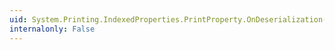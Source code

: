 ```yaml
---
uid: System.Printing.IndexedProperties.PrintProperty.OnDeserialization(System.Object)
internalonly: False
---
```

